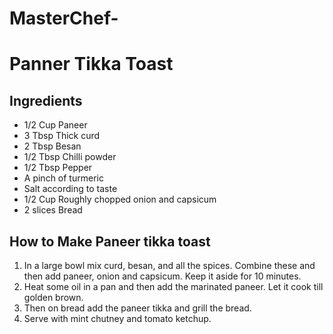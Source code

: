 # MasterChef-
# Panner Tikka Toast
## Ingredients
* 1/2 Cup Paneer
* 3 Tbsp Thick curd
* 2 Tbsp Besan
* 1/2 Tbsp Chilli powder
* 1/2 Tbsp Pepper
* A pinch of turmeric
* Salt according to taste
* 1/2 Cup Roughly chopped onion and capsicum
* 2 slices Bread
## How to Make Paneer tikka toast
1. In a large bowl mix curd, besan, and all the spices. Combine these and then add paneer, onion and capsicum.    Keep it aside for 10 minutes.
2. Heat some oil in a pan and then add the marinated paneer. Let it cook till golden brown.
3. Then on bread add the paneer tikka and grill the bread.
4. Serve with mint chutney and tomato ketchup.
